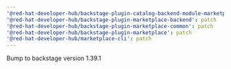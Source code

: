 ```yaml
---
'@red-hat-developer-hub/backstage-plugin-catalog-backend-module-marketplace': patch
'@red-hat-developer-hub/backstage-plugin-marketplace-backend': patch
'@red-hat-developer-hub/backstage-plugin-marketplace-common': patch
'@red-hat-developer-hub/backstage-plugin-marketplace': patch
'@red-hat-developer-hub/marketplace-cli': patch
---
```


Bump to backstage version 1.39.1
